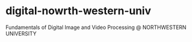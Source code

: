 # digital-nowrth-western-univ
Fundamentals of Digital Image and Video Processing @ NORTHWESTERN UNIVERSITY
